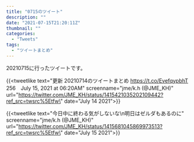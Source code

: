 ```yaml
---
title: "0715のツイート"
description: ""
date: "2021-07-15T21:20:11Z"
thumbnail: ""
categories:
  - "Tweets"
tags:
  - "ツイートまとめ"
---
```

20210715に行ったツイートです。
<!--more-->
{{<tweetlike text=\"更新 20210714のツイートまとめ https://t.co/EvefqypbhT 256　July 15, 2021 at 06:20AM\" screenname=\"jme/k.h (@JME_KH)\" url=\"https://twitter.com/JME_KH/status/1415421035202109442?ref_src=twsrc%5Etfw\" date=\"July 14 2021\">}}

{{<tweetlike text=\"今日中に終わる気がしないな\n明日はゼルダもあるのに\" screenname=\"jme/k.h (@JME_KH)\" url=\"https://twitter.com/JME_KH/status/1415681045869973513?ref_src=twsrc%5Etfw\" date=\"July 15 2021\">}}

